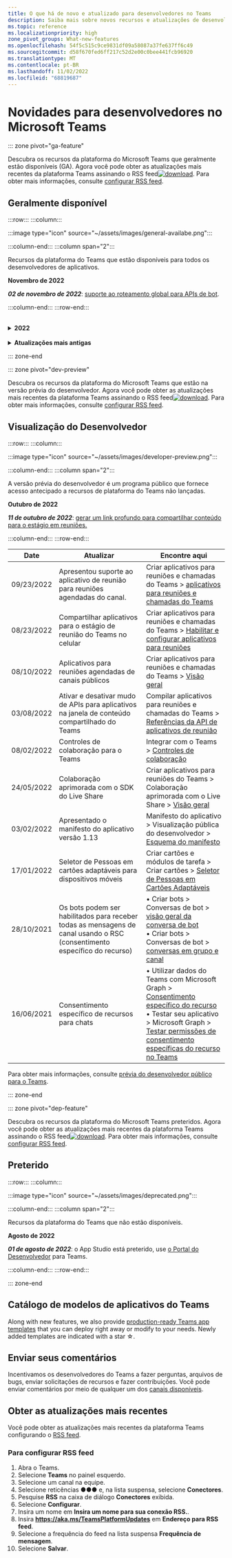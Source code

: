 ```yaml
---
title: O que há de novo e atualizado para desenvolvedores no Teams
description: Saiba mais sobre novos recursos e atualizações de desenvolvedores do Microsoft Teams para recursos existentes, anotações de precatório e alterações. Assine o feed do RSS para atualizações mais recentes.
ms.topic: reference
ms.localizationpriority: high
zone_pivot_groups: What-new-features
ms.openlocfilehash: 54f5c515c9ce9831df09a58087a37fe637ff6c49
ms.sourcegitcommit: d58f670fed6ff217c52d2e00c0bee441fcb96920
ms.translationtype: MT
ms.contentlocale: pt-BR
ms.lasthandoff: 11/02/2022
ms.locfileid: "68819687"
---
```

# <a name="whats-new-for-developers-in-microsoft-teams"></a>Novidades para desenvolvedores no Microsoft Teams

::: zone pivot="ga-feature"

Descubra os recursos da plataforma do Microsoft Teams que geralmente estão disponíveis (GA). Agora você pode obter as atualizações mais recentes da plataforma Teams assinando o RSS feed[![download](~/assets/images/RSSfeeds.png)](https://aka.ms/TeamsPlatformUpdates). Para obter mais informações, consulte [configurar RSS feed](#get-latest-updates).

## <a name="generally-available"></a>Geralmente disponível

:::row:::
:::column:::

:::image type="icon" source="~/assets/images/general-availabe.png":::

:::column-end:::
:::column span="2":::

Recursos da plataforma do Teams que estão disponíveis para todos os desenvolvedores de aplicativos.

**Novembro de 2022**

***02 de novembro de 2022***: [suporte ao roteamento global para APIs de bot](bots/how-to/conversations/send-proactive-messages.md#create-the-conversation).

:::column-end:::
:::row-end:::

<br>
<details>
<summary><b>2022</b></summary>

| **Date** | **Atualizar** | **Encontre aqui** |
| -------- | --------- | ----------------|
| 10/27/2022 | Introdução ao bot de fluxo de trabalho para o Teams. | Ferramentas e SDKs > Kit de Ferramentas do Teams > usar o Kit de Ferramentas do Teams para criar seu aplicativo > Desenvolver seu aplicativo do Teams > Criar bot de [fluxo de trabalho do Teams > criar o bot de fluxo de trabalho do Teams](sbs-gs-workflow-bot.yml) |
| 10/26/2022 | Crie um aplicativo em reunião para permitir que os participantes da reunião assinem documentos em tempo real. | Criar aplicativos para reuniões e chamadas do Teams > Habilitar e configurar aplicativos para reuniões do Teams > [criar aplicativos para a fase de reunião do Teams](apps-in-teams-meetings/build-apps-for-teams-meeting-stage.md#build-an-in-meeting-document-signing-app) |
| 10/19/2022| O Portal do Desenvolvedor para Teams já está disponível para locatários do GCC. | Ferramentas e SDKs > Portal do Desenvolvedor para o Teams > [Visão geral](concepts/build-and-test/teams-developer-portal.md)|
| 10/13/2022| Configure o NavBar e crie um menu de estouro para várias ações. | Projetar seus recursos de aplicativo > Aplicativo > [aplicativos pessoais](concepts/design/personal-apps.md#configure-and-add-multiple-actions-in-navbar)|
| 10/13/2022| Configurar o botão back de um aplicativo. | Projetar seus recursos de aplicativo > Aplicativo > [aplicativos pessoais](concepts/design/personal-apps.md#configure-back-button)|
| 10/12/2022| Os aplicativos têm suporte em reuniões instantâneas, chamadas um a um e em grupo. | Criar aplicativos para reuniões e chamadas do Teams > [Visão geral](apps-in-teams-meetings/teams-apps-in-meetings.md)|
| 10/12/2022| Tela live share | Criar aplicativos para reuniões e chamadas do Teams > colaboração aprimorada com o Live Share > [Canvas](apps-in-teams-meetings/teams-live-share-canvas.md)|
| 09/30/2022|Gerenciar licenças SaaS para aplicativos de terceiros no Teams.|Monetizar seu aplicativo > Incluir uma oferta saaS com seu aplicativo do Teams > [Gerenciar licença para aplicativos de terceiros no Teams](concepts/deploy-and-publish/appsource/prepare/include-saas-offer.md#manage-license-for-third-party-apps-in-teams)|
| 09/29/2022|O aplicativo móvel do Teams agora dá suporte a downloads de arquivos em dispositivos locais.|Integrar recursos do dispositivo > Integrar recursos de mídia > [Download de arquivos no teams móvel](concepts/device-capabilities/media-capabilities.md#file-download-on-teams-mobile)|
| 09/16/2022|Cartões adaptáveis em extensões de mensagens baseadas em pesquisa agora dão suporte a Ações Universais.|Criar extensões de mensagem > comandos search > [Ações Universais para extensões de mensagens baseadas em pesquisa](messaging-extensions/how-to/search-commands/universal-actions-for-search-based-message-extensions.md)|
| 09/06/2022|Snippets de código introduzidos para capturar vídeos usando a câmera por meio da `selectMedia` API.| Integrar recursos do dispositivo > Integrar recursos de mídia > [snippets de código](concepts/device-capabilities/media-capabilities.md#code-snippets)|
| 08/09/2022 | Introduzido o Kit de ferramentas do Teams para Visual Studio 2022 | Ferramentas e SDK > Kit de ferramentas do Teams para Visual Studio > [Visão geral do Kit de ferramentas do Teams para Visual Studio](toolkit/teams-toolkit-overview-visual-studio.md) |
| 03/08/2022 | Compartilhar com o Teams a partir do aplicativo ou guia pessoal | Integrar com o Teams > Compartilhar com o Teams > [Compartilhar com o Teams a partir de aplicativo pessoal ou guia](concepts/build-and-test/share-to-teams-from-personal-app-or-tab.md) |
| 03/08/2022 | Adicionado recurso para recuperar transcrições de reunião no cenário pós-reunião. | Compilar aplicativos para reuniões e chamadas do Teams > Obter transcrições de reunião usando APIs do Graph > [Visão geral](graph-api/meeting-transcripts/overview-transcripts.md) |
| 03/08/2022 | Link desdobrado para compartilhamento com equipes de aplicativos Web | Integrar com o Teams > Compartilhar com o Teams > [Compartilhar com o Teams a partir de aplicativos Web](concepts/build-and-test/share-to-teams-from-web-apps.md) |
| 08/01/2022| Aviso: o Portal do Desenvolvedor agora é GA e o App Studio está preterido a partir de 01 de agosto de 2022. | Ferramentas e SDK > [Portal do Desenvolvedor para Teams](concepts/build-and-test/teams-developer-portal.md) |
| 07/28/2022 | Adicionar a imagem de exibição do Teams e o cartão de visita para notificação na reunião| Criar aplicativos para reuniões e chamadas do Teams > Habilitar e configurar aplicativos para reuniões do Teams > [Criar notificação em reunião para reunião do Teams](apps-in-teams-meetings/in-meeting-notification-for-meeting.md) |
| 07/28/2022 | Compilar canais compartilhados no Teams | Compilar aplicativos para reuniões e chamadas do Teams > [Canais Compartilhados](concepts/build-and-test/Shared-channels.md) |
| 07/28/2022|Introduzindo o manifesto do aplicativo v1.14| Manifesto do aplicativo > [Esquema do manifesto de aplicativo para Teams](resources/schema/manifest-schema.md)|
| 26/07/2022|Ações sugeridas para bots| Compilar bots > Conversas de bot > [Mensagens em conversas de bot](bots/how-to/conversations/conversation-messages.md#send-suggested-actions)|
| 21/07/2022 | Introduziu o guia passo a passo para enviar notificações de feed de atividades | Projete seu aplicativo > Componentes de interface do usuário > Notificações de feed de atividade > [Enviar notificação de feed de atividade](sbs-graphactivity-feedbroadcast.yml) |
| 08/07/2022| Atualizações para enviar a ID do canal selecionado pelo usuário durante a instalação do aplicativo para bots por meio de eventos de atualização de conversa e instalação |  Compilar bots > Conversas de bot > Eventos de conversa no seu bot do Teams > [Eventos de conversa no seu bot do Teams](bots/how-to/conversations/subscribe-to-conversation-events.md) |
| 16/06/2022 | Recursos de mídia atualizados para dar suporte à área de trabalho e dispositivos móveis| Integrar funcionalidades de dispositivo > [integrar recursos de mídia](concepts/device-capabilities/media-capabilities.md)|
| 08/06/2022 | Comentários opcionais do cartão para mensagem de sucesso| Compilar bots > Conversas de bot > [Mensagens em conversas de bot](~/bots/how-to/conversations/conversation-messages.md#form-completion-feedback)|
| 03/06/2022 | Atualizado Adicionar módulo de autenticação para habilitar o logon único para aplicativo de guia com nova estrutura e procedimentos | Adicionar autenticação > Tabs > [Habilitar logon único em um aplicativo de guia](tabs/how-to/authentication/tab-sso-overview.md) |
| 24/05/2022 | Dicas adicionais para aprovação rápida ao publicar seu aplicativo vinculado a uma oferta de SaaS | Publicar na loja do Teams > Visão geral > [Dicas adicionais para aprovação rápida para publicar seu aplicativo vinculado a uma oferta de SaaS](~/concepts/deploy-and-publish/appsource/publish.md#additional-tips-for-rapid-approval-to-publish-your-app-linked-to-a-saas-offer) |
| 24/05/2022 | Envie para a loja Teams seus aplicativos habilitados para Outlook e Office | Estenda seu aplicativo no Microsoft 365 > [Visão Geral](m365-apps/overview.md) |
| 24/05/2022 | Diretrizes do aplicativo e as novidades do TeamsJS versão 2.0.0| Ferramentas e SDKs > [SDK do cliente JavaScript do Teams](tabs/how-to/using-teams-client-sdk.md)  |
| 24/05/2022 | O Kit de Ferramentas do Teams versão 4.0.0 para Visual Studio Code agora é GA | Ferramentas e SDKs > Kit de Ferramentas do Teams para o Visual Studio Code > <br> •  [Visão geral do Kit de Ferramentas do Teams](toolkit/teams-toolkit-fundamentals.md) <br> • [Criar um bot de comando com JavaScript](toolkit/add-capability.md) <br> • [Criar um bot de notificação com JavaScript](toolkit/add-capability.md) <br> • [Visualizar e personalizar o manifesto do aplicativo Teams](toolkit/TeamsFx-preview-and-customize-app-manifest.md) <br> • [Conectar às APIs existentes](toolkit/add-API-connection.md) <br> • [Adicionar recursos aos seus aplicativos do Teams](toolkit/add-capability.md) <br> • [Adicionar a experiência de logon único](toolkit/add-single-sign-on.md) <br> • [Adicionar recursos de nuvem ao aplicativo do Teams](toolkit/add-resource.md) |
| 24/05/2022 | Apresentado o manifesto do aplicativo versão 1.13 | Manifesto do > [de aplicativo para Microsoft Teams](resources/schema/manifest-schema.md) |
| 24/05/2022|Extensões de Bots e Mensagens no GCC e GCCH| • Planejar seu aplicativo > [Visão Geral](concepts/app-fundamentals-overview.md#government-community-cloud) </br> • Criar bots > [Visão geral](bots/what-are-bots.md) </br> • Criar extensões de mensagem > [Visão geral](messaging-extensions/what-are-messaging-extensions.md) |
|26/04/2022|Comportamento de desinstalação do aplicativo pessoal com o bot | Criar bots > Conversas de bot > [Desinstalar atualizações de comportamento em aplicativos pessoais com bots](bots/how-to/conversations/subscribe-to-conversation-events.md#uninstall-behavior-for-personal-app-with-bot)|
| 04/22/2022 | Teste de visualização para aplicativos monetizados | Monetize seu aplicativo > [Teste de visualização para aplicativos monetizados](concepts/deploy-and-publish/appsource/prepare/test-preview-for-monetized-apps.md)
| 04/22/2022 | Fluxo de compras no aplicativo para a monetização de aplicativos | Monetize seu aplicativo > [Compras no aplicativo](concepts/deploy-and-publish/appsource/prepare/in-app-purchase-flow.md)
| 28/04/2022 | Motivos comuns para falhas na validação do aplicativo | Distribuir seu aplicativo > Publicar na loja do Teams > [Motivos comuns para falha na validação do aplicativo](concepts/deploy-and-publish/appsource/common-reasons-for-app-validation-failure.md)|
| 04/20/2022 |  Configurar pipelines de CI/CD | Ferramentas e SDKs > Conjunto de Ferramentas do Teams para o Visual Studio Code >  [Configurar pipelines de CI/CD ](toolkit/use-CICD-template.md)|
| 19/04/2022 | Carregar seu aplicativo no Microsoft Teams | Distribuir seu aplicativo > [Carregar seu aplicativo](concepts/deploy-and-publish/apps-upload.md)|
| 01/04/2022 | Introdução ao guia passo a passo para criar um bot de conversa do Microsoft Teams| Criar bots > Conversas de bot > Conversas de grupo e canal > [Guia passo a passo para criar bot de conversação do bot](sbs-teams-conversation-bot.yml) |
| 30/03/2022 | Atualizado o módulo de Introdução com o aplicativo Blazor usando guias e bots|  Comece > [Crie seu primeiro aplicativo usando o Blazor](sbs-gs-blazorupdate.yml)|
| 30/03/2022 | Permissões do dispositivo para o navegador | Integrar recursos do dispositivo > [Permissões de dispositivo para o navegador](concepts/device-capabilities/browser-device-permissions.md) |
| 29/03/2022 |Integrar o Seletor de Pessoas | Integrar com o Teams > [Integrar o Seletor de Pessoas](concepts/device-capabilities/people-picker-capability.md)
| 03/23/2022 | Introduziu o guia passo a passo para desdobrar links no Teams usando bot | Criar extensões de mensagem > Adicionar desenrolamento de link > [Desdobrar links no Teams usando o bot](sbs-botbuilder-linkunfurling.yml)|  
| 22/03/2022 | Adicionadas as informações sobre o processo de depuração| • Ferramentas e SDKs> Kit de ferramentas do Teams para Visual Studio Code > [Depurar seu aplicativo do Teams localmente](toolkit/debug-local.md) </br> • Ferramentas e SDKs> Kit de ferramentas do Teams para Visual Studio Code > [Depurar o processo em segundo plano ](toolkit/debug-background-process.md)|
| 14/03/2022 | Introduziu o guia passo a passo para criar e testar um conector no Microsoft Teams | Criar webhooks e conectores > Criar Conectores do Office 365 > [Criar conectores do Teams](sbs-teams-connectors.yml)|
| 10/03/2022 | Informações adicionadas sobre o Moodle LMS e Microsoft 365 plug-ins | Integrar com Teams > Moodle LMS > [Sistema de gerenciamento de aprendizagem Moodle](resources/moodle-overview.md)|  
| 03/03/2022 | Como adicionar autenticação usando provedor OAuth externo| Adicionar autenticação > Guias > [Usar provedores OAuth externos](tabs/how-to/authentication/auth-oauth-provider.md) |
| 25/02/2022 | Apresentado o guia passo a passo para invocar módulos de tarefa no Microsoft Teams| Criar cartões e módulos de tarefas > Criar módulos de tarefa > Usar módulos de tarefa de bots > [Invocar módulo de tarefa do Microsoft Teams](sbs-botbuilder-taskmodule.yml)|
| 24/02/2022| Introduzido o guia passo a passo para criar uma extensão de mensagem baseada em ação | Criar Extensões de Mensagens > Comandos de ação > Definir comandos de ação > [ Criar extensões de mensagens baseada em ação ](sbs-meetingextension-action.yml)|
| 24/02/2022 | Introduzido o guia passo a passo para criar extensões de mensagens baseada em pesquisa | Criar extensões de mensagens > Comandos de pesquisa > Definir comandos de pesquisa > [Criar extensões de mensagens baseada em pesquisa ](sbs-messagingextension-searchcommand.yml)|
| 24/02/2022 | Apresentado guia passo a passo para criar Webhooks de saída | Criar webhooks e conectores > Criar Webhooks de Saída > [Criar Webhooks de Saída](sbs-outgoing-webhooks.yml)|
| 23/02/2022 | Parâmetros de classificação da loja do Microsoft Teams| Distribua seu aplicativo > Publicar na loja do Microsoft Teams > [Parâmetros de classificação da loja do Microsoft Teams](concepts/deploy-and-publish/appsource/post-publish/teams-store-ranking-parameters.md)|
| 18/02/2022 | Apresentado o Glossário extensivo para a Documentação do Desenvolvedor do Microsoft Teams para ajudá-lo a encontrar a definição sobre um termo rapidamente | [Glossário](~/get-started/glossary.md) |
| 18/02/2022 | Atualizado o módulo Visão geral para mapear o aplicativo do Microsoft Teams para metas organizacionais, história do usuário e exploração dos recursos do aplicativo do Microsoft Teams | Visão geral > [aplicativo do Teams que se encaixa](overview.md) |
| 18/02/2022 | Atualizado o módulo conceitos básicos do aplicativo para Planejar seu aplicativo para incluir casos de uso de mapeamento para recursos do Microsoft Teams e lista de verificação de planejamento de aplicativos | Planejar a [visão geral](~/concepts/app-fundamentals-overview.md) do > do aplicativo |
| 17/02/2022 | O que esperar depois de enviar seu aplicativo ou?| Distribuir seu aplicativo > Publicar na loja do Teams > [Visão geral](concepts/deploy-and-publish/appsource/publish.md) |
| 15/02/2022 | Introduzido o guia passo a passo de como fazer upload de arquivos para o Microsoft Teams a partir de um bot | Build bots > Enviar e receber arquivos > [Guia passo a passo de como fazer upload de arquivos para o Microsoft Teams a partir de um bot](sbs-file-handling-in-bot.yml) |
| 02/11/2022 | Estágio de reunião compartilhada| • Criar aplicativos para reuniões do Teams > [Janela de conteúdo compartilhado na reunião](apps-in-teams-meetings/build-tabs-for-meeting.md) </br> • Criar aplicativos para reuniões do Teams > [Criar aplicativos para reuniões do Teams](apps-in-teams-meetings/build-apps-for-teams-meeting-stage.md) </br> • Manifesto do aplicativo > Visualização pública do desenvolvedor > [Esquema do manifesto de visualização do desenvolvedor](resources/schema/manifest-schema-dev-preview.md)|
| 08/02/2022 | Introdução ao guia passo a passo para criar um bot de Chamada e Reunião| Criar bots > Bots de chamadas e reuniões > Registrar chamadas e o bot de reuniões > [Um guia passo a passo para criar um bot de Chamada e Reunião](sbs-calling-and-meeting.yml) |
| 02/02/2022 | Apresentado o manifesto do aplicativo versão 1.12 | Manifesto do aplicativo > [Esquema do manifesto do aplicativo](resources/schema/manifest-schema.md) |
| 25/01/2022 | API de envio de legendas em tempo real | Criar aplicativos para reuniões do Teams > Referências de API de aplicativos de reunião> [APIs de reunião avançada](apps-in-teams-meetings/meeting-apps-apis.md)|
| 19/01/2022 | Cartões Adaptáveis de conclusão do formulário | Criar bots > Conversas de bot > Mensagens em conversas de bot > [Comentários sobre a conclusão do formulário](bots/how-to/conversations/conversation-messages.md#form-completion-feedback)|
| 17/01/2022 | Seletor de Pessoas em Cartões Adaptáveis para área de trabalho | Criar cartões e módulos de tarefa > Criar cartões > [Seletor de Pessoas em Cartões Adaptáveis](task-modules-and-cards/cards/people-picker.md)|

</details>
</br>
<details>
<summary><b>Atualizações mais antigas</b></summary>

Explore as atualizações das versões anteriores do GA listadas aqui.

</br>
<details>
<summary><b>2021</b></summary>

| **Date** | **Atualizar** | **Encontre aqui** |
| -------- | --------- | ----------------|
|24/12/2021| Introdução ao guia passo a passo para conceder permissões de dispositivo Tab | Fundamentos do aplicativo > Recursos do dispositivo > [Guia passo a passo para conceder permissões de dispositivo Tab](sbs-tab-device-permissions.yml) |
|23/12/2021| Introduzido o guia passo a passo para criar guias com Cartões Adaptáveis| Adicionar autenticação > Guias > Usar o guia de autenticação SSO > [Passo a passo para criar guias com Cartões Adaptáveis](sbs-tab-with-adaptive-cards.yml) |
|21/12/2021 | Atualizou os módulos Introdução ao JavaScript, C# e Node.js para Teams Toolkit 3.0.0 | • Começar > [criar seu primeiro aplicativo com JavaScript](sbs-gs-javascript.yml) <br> • Começar > [criar seu primeiro aplicativo com C# ou .NET](sbs-gs-csharp.yml) <br> • Começar > [criar seu primeiro aplicativo com Node.js](sbs-gs-nodejs.yml) |
|20/12/2021| Introduzido o guia passo a passo para guias e extensões de mensagens com o Logon Único (SSO) | Adicionar autenticação > Guias > Usar autenticação SSO > [Guia passo a passo com SSO para guias e extensões de mensagens](sbs-tabs-and-messaging-extensions-with-SSO.yml)|
|20/12/2021| Guia passo a passo para criar bolha de conteúdo de reunião | Criar aplicativos para reuniões do Teams > Habilitar e configurar aplicativos para reuniões > [Guia passo a passo para criar bolha de conteúdo de reunião](sbs-meeting-content-bubble.yml) |
|09/12/2021| Introduzido o guia passo a passo para o exibição de estágio de reunião | Crie aplicativos para reuniões do Teams > Habilitar e configurar aplicativos para reuniões > [Guia passo a passo para criar o modo de exibição de estágio de reuniões](sbs-meetings-stage-view.yml)|
|13/12/2021 | Diretrizes introduzidas para aplicativos vinculados à oferta de SaaS | Distribuir seu aplicativo > Publicar na Teams Store > Examinar as diretrizes de validação da loja > [Diretrizes para aplicativos vinculados à oferta de SaaS](concepts/deploy-and-publish/appsource/prepare/teams-store-validation-guidelines.md#apps-linked-to-saas-offer)|
|09/12/2021| Introdução ao guia passo a passo para criar o painel lateral da reunião | Crie aplicativos para reuniões do Teams > Habilitar e configurar aplicativos para reuniões > [Guia passo a passo para criar o painel lateral de reunião no Teams](sbs-meetings-sidepanel.yml)|
|01/12/2021 | Ícone de nova loja introduzido | • Projetar seu aplicativo > Capacidades do aplicativo > [Fazer o design do seu aplicativo pessoal para Microsoft Teams](concepts/design/personal-apps.md)</br> • Projetar seu aplicativo > Componentes da interface do usuário > [Fazer o design do seu aplicativo Microsoft Teams com componentes avançados da interface do usuário](concepts/design/design-teams-app-advanced-ui-components.md) |
|24/11/2021| Introdução ao guia passo a passo para gerar o token de reunião | Crie aplicativos para reuniões do Teams > Habilitar e configurar aplicativos para reuniões > [Guia passo a passo para criar token de reunião no Teams](sbs-meeting-token-generator.yml)|
|17/11/2021| Diretrizes de validação do Microsoft Teams Store atualizadas|[Diretrizes de validação da loja](~/concepts/deploy-and-publish/appsource/prepare/teams-store-validation-guidelines.md)|
|17/11/2021| Pesquisa de preenchimento automático estático e dinâmico para usuários da área de trabalho e móveis | • Criar cartões e módulos de tarefa > Criar cartões > [Pesquisa de Preenchimento Automático em Cartões Adaptáveis](task-modules-and-cards/cards/dynamic-search.md) </br> • Criar cartões e módulos de tarefa > Criar cartões > Visão geral > [Pesquisa de preenchimento automático em Cartões Adaptáveis](task-modules-and-cards/what-are-cards.md#type-ahead-search-in-adaptive-cards) </br> • Criar cartões e módulos de tarefas > Visão geral > [Cartões e módulos de tarefa](task-modules-and-cards/cards-and-task-modules.md)|
|13/11/2021| Os bots podem ser habilitados para receber todas as mensagens de canal usando o RSC (consentimento específico do recurso) | • Criar bots > Conversas de bot > Mensagens em conversas de bots > [Receber todas as mensagens de canal com RSC](~/bots/how-to/conversations/channel-messages-with-rsc.md) </br> • Criar bots > Conversas de bot > [Visão geral da conversa de bot](~/bots/how-to/conversations/conversation-basics.md) </br> • Criar bots > Conversas de bots > [Conversas de canal e grupo](~/bots/how-to/conversations/channel-and-group-conversations.md) |
|28/10/2021| Monetize seu aplicativo Teams com uma oferta de SaaS transacionável | Distribuir seu aplicativo > Publicar no Teams Store > [Incluir uma oferta SaaS com seu aplicativo do Teams](~/concepts/deploy-and-publish/appsource/prepare/include-saas-offer.md) |
|25/10/2021| Atualizado o módulo Introdução à Documentação do Desenvolvedor do Microsoft Teams com nova estrutura e procedimentos em um guia passo a passo | Começar > [Introdução ao seu primeiro aplicativo do Teams](get-started/get-started-overview.md) |
|20/10/2021| O estágio de reunião agora está disponível em GA | Criar aplicativos para reuniões do Teams > [Habilitar e configurar seus aplicativos para reuniões do Teams](apps-in-teams-meetings/build-tabs-for-meeting.md) |
|20/10/2021| API de Detalhes da Reunião e eventos de reunião do Teams em tempo real | Crie aplicativos para reuniões do Teams [Obtenha a API de detalhes da reunião](apps-in-teams-meetings/meeting-apps-apis.md) |
|18/10/2021| Link de guias desdobradas e exibição de estágio | Criar guias > [Link de guias desdobradas e exibição de estágio](tabs/tabs-link-unfurling.md) |
|08/10/2021| Novas práticas recomendadas para criar Cartões Adaptáveis | Projetar seu aplicativo > Componentes da interface do usuário > [Fazendo o design de Cartões Adaptáveis para seu aplicativo Teams](task-modules-and-cards/cards/design-effective-cards.md) |
|05/10/2021| Ocultar aplicativo Teams até que o Administrador permita não ocultar o aplicativo | Projetar seu aplicativo > [Bloquear aplicativos por padrão para usuários até que um administrador aprove](concepts/design/enable-app-customization.md#block-apps-by-default-for-users-until-an-admin-approves) |
|05/10/2021| Planeje seus aplicativos para Teams em dispositivo móvel | Fundamentos do aplicativo > [Planeje guias responsivas do para Teams celular](concepts/design/plan-responsive-tabs-for-teams-mobile.md) |
|04/10/2021| Novos Portal do Desenvolvedor para o Teams introduzidos para gerenciar seus aplicativos do Teams | Ferramentas e SDK > [Portal do Desenvolvedor para Teams](concepts/build-and-test/teams-developer-portal.md) |
|21/09/2021|O Teams dá suporte à ID de Objeto do Azure Active Directory e AO UPN na menção do usuário para bots e Webhooks de entrada | • Criar cartões e módulos de tarefas > criar cartões > [ID de Objeto do Azure Active Directory e UPN na menção do usuário](task-modules-and-cards/what-are-cards.md#support-for-azure-ad-object-id-and-upn-in-user-mention) </br> • Criar cartões e módulos de tarefas > Criar cartões > [Cartões – Visão geral](task-modules-and-cards/cards/cards-format.md#format-cards-with-markdown) |
|16/08/2021| Suporte para validação de entrada Cartões Adaptáveis (v1.3 para todos os recursos) e Ações Universais (v1.4 para cartões enviados por bot) | • Cartões adaptáveis > Cartões de criação > [Validação de entrada](/adaptive-cards/authoring-cards/input-validation)</br> • Criar cartões e módulos de tarefa > Criar cartões > Ações universais para Cartões Adaptáveis > [Ações Universais para Cartões Adaptáveis v1.4](task-modules-and-cards/cards/universal-actions-for-adaptive-cards/overview.md) |
|30/08/2021| O recurso de cenas do Modo Juntos Personalizado combina os participantes em uma única cena virtual e coloca seus fluxos de vídeo em estações pré-determinadas | Criar aplicativos para reuniões do Teams > [Cenas do modo conferência personalizadas](~/apps-in-teams-meetings/teams-together-mode.md) |
|25/08/2021| Introduzido o guia passo a passo para criar um Teams com SSO (sign-on único) | Adicionar autenticação > Bots > [Guia passo a passo para criar bot do Teams com SSO](sbs-bots-with-sso.yml) |
|19/08/2021| Evento de atualização de instalação recebido ao instalar um bot em um thread de conversa | Criar bots > Conversas de bots > [Evento de atualização de instalação](bots/how-to/conversations/subscribe-to-conversation-events.md#installation-update-event) |
|12/08/2021|Criar guias com Cartões Adaptáveis| Criar guias > [Criar guias com Cartões Adaptáveis](tabs/how-to/build-adaptive-card-tabs.md) |
|08/04/2021|As guias não terão mais margens ao redor de suas experiências | Criar guias > [Remover margens de tabulação](resources/removing-tab-margins.md) |
|08/07/2021|O Teams Mobile adiciona suporte para aplicativos em reuniões | Criar aplicativos para reuniões do Teams > [criar aplicativos para a reunião do Teams](apps-in-teams-meetings/build-apps-for-teams-meeting-stage.md) |
|28/06/2021|Funcionalidade Integrar Seletor de Pessoas | Integrar com o Teams > [Integrar funcionalidade de Seletor de Pessoas](concepts/device-capabilities/people-picker-capability.md) |  
|25/06/2021| Introdução ao guia passo a passo para enviar mensagens proativas | Criar bots > Conversa de bot > Mensagens proativas > [Guia passo a passo para enviar mensagens proativas](sbs-send-proactive.yml) |
|09/06/2021| Exibição de estágio para imagens em Cartões Adaptáveis com `allowExpand` atributo | Criar cartões e módulos de tarefa > Criar cartões > [Modo de exibição de estágio para imagens em Cartões Adaptáveis](task-modules-and-cards/cards/cards-format.md#stage-view-for-images-in-adaptive-cards) |
|31/05/2021| Guias de conversa | Criar guias > [Iniciar e continuar conversas sobre conteúdo em suas guias](~/tabs/how-to/conversational-tabs.md) |
|24/05/2021| Diretrizes de design de aplicativos do Teams atualizadas com padrões móveis | Projetar seu aplicativo > [Design do aplicativo do Teams](~/concepts/design/design-teams-app-overview.md) |
|13/05/2021| Adicionadas informações sobre mConnect e Skooler | Integrar com Teams > Moodle LMS > [Sistema de gerenciamento de aprendizagem Moodle](resources/moodle-overview.md)|
|10/05/2021| Manifesto do aplicativo v1.10 lançado | Manifesto do aplicativo > [Esquema do manifesto](resources/schema/manifest-schema.md) |
|10/05/2021| Novo recurso de personalização de aplicativo | Projetar seu aplicativo > [Habilitar organizações para personalizar seu aplicativo](concepts/design/enable-app-customization.md) |
|07/05/2021| Links profundos para chamadas de áudio e vídeo no chat | Integrar com o Teams > [Links profundos](concepts/build-and-test/deep-links.md#navigate-to-an-audio-or-audio-video-call) |
|30/04/2021|Novas diretrizes sobre como publicar aplicativos na Teams Store | • Publicar na Teams Store > [Publicar seu aplicativo na Teams Store](concepts/deploy-and-publish/appsource/publish.md)</br> • Publicar na Teams Store > [Diretrizes de validação da Teams Store](concepts/deploy-and-publish/appsource/prepare/teams-store-validation-guidelines.md) |
|29/04/2021 | Suporte para Ações Universais para Cartões Adaptáveis v1.4 | Criar cartões e módulo de tarefa > Criar cartões > Ações Universais para Cartões Adaptáveis > [Ações Universais para Cartões Adaptáveis](task-modules-and-cards/cards/universal-actions-for-adaptive-cards/overview.md) |
|29/04/2021 | Exibições Específicas do Usuário | Criar cartões e módulo de tarefa > criar cartões > ações Universais para Cartões Adaptáveis > [Exibições Específicas do Usuário](task-modules-and-cards/cards/universal-actions-for-adaptive-cards/User-Specific-Views.md) |
|29/04/2021 | Fluxos de Trabalho Sequenciais | Criar cartões e módulo de tarefa > criar cartões > ações Universais para Cartões Adaptáveis > [Fluxos de Trabalho Sequenciais](task-modules-and-cards/cards/universal-actions-for-adaptive-cards/Sequential-Workflows.md) |
|29/04/2021 | Cartões atualizados | Criar cartões e módulo de tarefa > Criar cartões > Ações Universais para Cartões Adaptáveis > [Cartões atualizados](task-modules-and-cards/cards/universal-actions-for-adaptive-cards/Up-To-Date-Views.md) |
|04/08/2021| Recurso de personalização de aplicativo | • Projetar seus aplicativos > [Visão geral do aplicativo de equipes de design](concepts/design/enable-app-customization.md)</br> • Ferramentas e SDKs > [Portal do Desenvolvedor](concepts/build-and-test/teams-developer-portal.md) </br> • Manifesto do aplicativo > Visualização do desenvolvedor público > [Esquema de manifesto](resources/schema/manifest-schema-dev-preview.md) |
|18/03/2021| Aviso: Atualize para a versão 4.10 ou superior do SDK do Bot Framework, pois começamos com o processo de substituição para `TeamsInfo.getMembers` e `TeamsInfo.GetMembersAsync`. | Criar bots > [Mudanças de API de Bot para membros de equipe/chat](resources/team-chat-member-api-changes.md) |
|05/03/2021|Escopo de instalação padrão e funcionalidade de grupo | Distribua seu aplicativo > [Escopo de instalação padrão e funcionalidade de grupo](concepts/deploy-and-publish/add-default-install-scope.md) |
|05/03/2021|Reordenar guias pessoais do aplicativo | Criar guias > [Reordenar a guia de chat em aplicativos pessoais](tabs/how-to/create-personal-tab.md#reorder-static-personal-tabs) |
|04/03/2021|Mascaramento de informações em cartões adaptáveis | Criar cartões e módulos de tarefas > Criar cartões > [Mascaramento de informações em cartões adaptáveis](task-modules-and-cards/cards/cards-format.md#information-masking-in-adaptive-cards) |
|19/02/2021|Recursos de localização adicionados. <br/> As informações de recursos de localização são adicionadas na visão geral dos recursos do dispositivo, nas permissões nativas do dispositivo, na integração dos recursos de mídia e nos arquivos de funcionalidade do scanner de código de barras ou QR | • Conceitos básicos do aplicativo > recursos do dispositivo > [Visão geral](concepts/device-capabilities/device-capabilities-overview.md) </br> • Conceitos básicos do aplicativo > recursos do dispositivo > [Solicitar permissões de dispositivo](concepts/device-capabilities/native-device-permissions.md) </br> • Conceitos básicos do aplicativo > recursos do dispositivo > [Integrar recursos de mídia](concepts/device-capabilities/media-capabilities.md) </br> • Conceitos básicos do aplicativo > recursos do dispositivo > [Integrar funcionalidade de scanner de código de barras ou QR](concepts/device-capabilities/qr-barcode-scanner-capability.md) </br> • Conceitos básicos do aplicativo > recursos do dispositivo > [Integrar recursos de localização](concepts/device-capabilities/location-capability.md) |
|18/02/2021|Adição do recurso de scanner de QR ou código de barras. <br/> As informações de funcionalidade do scanner de código de barras ou QR são adicionadas na visão geral dos recursos do dispositivo, nas permissões nativas do dispositivo e na integração de arquivos de recursos de mídia | • Conceitos básicos do aplicativo > recursos do dispositivo > [Visão geral](concepts/device-capabilities/device-capabilities-overview.md) </br> • Conceitos básicos do aplicativo > recursos do dispositivo > [Solicitar permissões de dispositivo](concepts/device-capabilities/native-device-permissions.md) </br> • Conceitos básicos do aplicativo > recursos do dispositivo > [Integrar recursos de mídia](concepts/device-capabilities/media-capabilities.md) </br> • Conceitos básicos do aplicativo > recursos do dispositivo > [Integrar funcionalidade de scanner de código de barras ou QR](concepts/device-capabilities/qr-barcode-scanner-capability.md) |
|09/02/2021|Visão geral dos recursos de dispositivo adicionados. <br/> As informações de funcionalidade do microfone são adicionadas às permissões do dispositivo nativo e integram arquivos de recursos de mídia |• Conceitos básicos do aplicativo > recursos do dispositivo > [Visão geral](concepts/device-capabilities/device-capabilities-overview.md) </br> • Conceitos básicos do aplicativo > recursos do dispositivo > [Solicitar permissões de dispositivo](concepts/device-capabilities/native-device-permissions.md) </br> • Conceitos básicos do aplicativo > recursos do dispositivo > [Integrar recursos de mídia](concepts/device-capabilities/media-capabilities.md)|

<br>

</details>

<br>

<details>
<summary><b>2020</b></summary>

| **Date** | **Atualizar** | **Encontre aqui** |
| -------- | --------- | ------------------ |
|30/11/2020|Integração da plataforma de identidade com o Teams Toolkit e Visual Studio Code para guias |[Autenticação de logon único com o Kit de Ferramentas do Teams e Visual Studio Code para guias](toolkit/add-single-sign-on.md)|
|16/11/2020|Manifesto do aplicativo Teams atualizado para a versão 1.8.|[Referência: esquema de manifesto para o Microsoft Teams](resources/schema/manifest-schema.md)|
|10/11/2020|Diretrizes de design de bot do Teams |[Diretrizes de design de bot](bots/design/bots.md)|
|30/09/2020|Agora há suporte para o envio e recebimento de arquivos para bots em dispositivos móveis |[Enviar e receber arquivos por meio do seu bot](resources/bot-v3/bots-files.md)|
|22/09/2020|Novas informações para começar a usar o desenvolvimento do Teams |[Criar sua primeira visão geral do aplicativo Teams](build-your-first-app/build-first-app-overview.md)|
|18/09/2020|Suporte para aplicativos do Teams em reunião (Versão Prévia) |[Aplicativos em reuniões do Teams](apps-in-teams-meetings/teams-apps-in-meetings.md)|
|19/08/2020|Importar mensagens do Teams com Microsoft Graph |[Importar mensagens de plataforma de terceiros para o Teams usando o Microsoft Graph](graph-api/import-messages/import-external-messages-to-teams.md)
|12/08/2020 |Cartões Adaptáveis suporte no webhook de entrada movido para GA |[Enviar cartões adaptáveis usando um webhook de entrada](~/webhooks-and-connectors/how-to/connectors-using.md#send-adaptive-cards-using-an-incoming-webhook) |
|10/08/2020|Comece a criar aplicativos do Teams com o Visual Studio Toolkit |[Criar aplicativos com o Kit de Ferramentas do Microsoft Teams e Visual Studio Code](toolkit/visual-studio-overview.md) |
|06/08/2020|Suporte para autenticação de SSO do Tabs |[Desenvolver uma guia SSO do Microsoft Teams](tabs/how-to/authentication/tab-sso-overview.md) |
|27/07/2020 | Mensagens e bots proativos do Graph (Visualização Pública) |[Habilitar a instalação proativa de bots e mensagens proativas no Teams com Microsoft Graph](graph-api/proactive-bots-and-messages/graph-proactive-bots-and-messages.md)|
|22/07/2020 |Atualizações de funcionalidade de dispositivo móvel |[Solicitar permissões de dispositivo para sua guia do Microsoft Teams](concepts/device-capabilities/native-device-permissions.md) |
|20/07/2020|Ferramenta de Validação de Aplicativo do Teams para envios do AppSource |[Ferramenta de Validação de Aplicativo do Teams](concepts/deploy-and-publish/appsource/prepare/submission-checklist.md)
|15/07/2020|Crie um assistente virtual para o Teams |[Assistente Virtual para o Microsoft Teams](samples/virtual-assistant.md)|
|14/07/2020|Exibir uma documentação do indicador de carregamento nativo |[Mostrando um indicador de carregamento nativo](tabs/how-to/create-tab-pages/content-page.md#show-a-native-loading-indicator)
|01/07/2020|Comece a criar aplicativos do Teams com o Visual Studio Code Toolkit |[Criar aplicativos com o Kit de Ferramentas do Microsoft Teams e Visual Studio Code](sbs-gs-javascript.yml) |
|01/07/2020|Logon único para guias GA para clientes da Web e da área de trabalho do Teams |[SSO (logon único)](tabs/how-to/authentication/tab-sso-overview.md)|
|05/06/2020| Esquema de manifesto atualizado para a versão 1.7.| [Referência: esquema de manifesto para o Microsoft Teams](resources/schema/manifest-schema.md)|
|18/05/2020|Integrar Power Virtual Agents com o Teams |[Integrar um chatbot Power Virtual Agents com o Microsoft Teams](bots/how-to/add-power-virtual-agents-bot-to-teams.md)|
|01/04/2020|Integrar sistemas WFM ao Shifts Connector for Teams. |[Conectores WFM do Microsoft Teams Shifts](samples/shifts-wfm-connectors.md)
|24/03/2020 | Adicionado suporte para recuperar um único membro de uma conversa e suporte adicional para recuperar membros paginados | [Obter o contexto do Teams para o seu bot](~/bots/how-to/get-teams-context.md) |

<br>

</details>

<br>

<details>
  
<summary><b>2019</b></summary>

| **Date** | **Atualizar** | **Encontre aqui** |
| -------- | --------- | ------------------ |
| 26/12/2019 | O `replyToId` parâmetro em cargas enviadas a um bot não é mais criptografado, permitindo que você use esse valor para construir links profundos para essas mensagens. As cargas de mensagem incluem os valores criptografados no parâmetro `legacy.replyToId`.  |
| 05/11/2019 | Logon único usando o SDK JavaScript do Teams. | [Logon único](tabs/how-to/authentication/tab-sso-overview.md) |
| 31/10/2019 | Documentação de bots de conversação e extensão de mensagens atualizado para refletir o SDK do Bot Framework 4.6. A documentação do SDK v3 está disponível na seção Recursos. | Toda a documentação do bot e da extensão de mensagem |
| 31/10/2019 | Nova estrutura de documentação e refatoração de artigo principal. Relate links inativos ou 404s criando um Problema do GitHub. | Todos eles! |
| 13/09/2019 | O bot de solicitação é instalado da extensão de mensagem baseada em ação. | [Iniciar ações com extensões de mensagem ](resources/messaging-extension-v3/create-extensions.md#request-to-install-your-conversational-bot)
| 28/08/2019 | Suporte para canais privados em guias e conectores. | [Obtenha contexto para sua guia](tabs/how-to/access-teams-context.md#retrieve-context-in-private-channels) |
| 20/06/2019 | Compartilhe um site externo, de um site externo, em um canal do Teams. | [Compartilhar com o Teams](concepts/build-and-test/share-to-teams-overview.md). |
| 25/05/2019 | Responder com a mensagem do bot do módulo de tarefa. | [Responder com a mensagem de bot do módulo de tarefa](resources/messaging-extension-v3/create-extensions.md#respond-with-an-adaptive-card-message-sent-from-a-bot) |
| 25/05/2019 | Bots em chats em grupo. | [Interagir com um bot no chat em grupo ou no canal](~/concepts/bots/bot-conversations/bots-conv-channel.md) |
| 20/05/2019 | Localização do manifesto do aplicativo. | [Localização de aplicativo](~/publishing/apps-localization.md) |
| 20/05/2019 | Ações de mensagem. | [Ações de mensagem](resources/messaging-extension-v3/create-extensions.md#action-type-message-extensions) |
| 20/05/2019 | Desenrolamento de link (visualizações de URL personalizadas). | [Desenrolamento de link](messaging-extensions/how-to/link-unfurling.md)|
| 06/05/2019 | Programa de Certificação de Aplicativos para aplicativos da loja. | [Certificação de aplicativos](~/concepts/deploy-and-publish/appsource/post-publish/overview.md#complete-microsoft-365-certification) |
| 06/05/2019 | Os Modelos de Aplicativo agora estão disponíveis | [Modelos de aplicativos](~/samples/app-templates.md) |
| 23/04/2019 | As extensões de mensagens baseadas em ação já estão disponíveis. | [Extensões de mensagem baseadas em ação](~/concepts/messaging-extensions/create-extensions.md) |
| 18/02/2019 | Criando links profundos para o chat privado. | [Vinculação profunda a um chat](concepts/build-and-test/deep-links.md#navigate-to-a-chat) |
| 23/01/2019 | Identificando informações de SKU e de tipo de licença no contexto da guia. | [Contexto da guia](~/concepts/tabs/tabs-context.md) |

</details>

<br>

<details>
<summary><b>2018</b></summary>

| **Date** | **Atualizar** | **Encontre aqui** |
| -------- | --------- | ------------------ |
| 11/12/2018 | As guias no chat em grupo agora estão disponíveis na versão lançada do Teams. Como parte desse trabalho, a seção de guias foi retrabalhada para maior clareza.| [Guias configuráveis](~/concepts/tabs/tabs-configurable.md) |
| 09/11/2018 | Agora você pode criar links profundos para chats privados entre usuários. | [Vinculação profunda a um chat](concepts/build-and-test/deep-links.md#navigate-to-a-chat) |
| 11/08/2018 | A Estrutura do SharePoint 1.7 enviou e com ela um novo recurso para usar a guia Microsoft Teams como uma Web Part da Estrutura do SharePoint. | [Guias no SharePoint](~/concepts/tabs/tabs-in-sharepoint.md) |
| 05/11/2018 | O recurso **módulo de tarefa** foi lançado. Um módulo de tarefa permite que você crie experiências pop-up modais em seu aplicativo do Teams, a partir de bots e guias. Dentro do pop-up, você pode executar seu próprio código HTML/JavaScript personalizado, mostrar um widget baseado em `<iframe>`, como um vídeo do YouTube ou do Microsoft Stream, ou exibir um [Cartão adaptável](/adaptive-cards/). | [Visão geral do módulo tarefa](~/concepts/task-modules/task-modules-overview.md), [módulo de tarefa em guias](~/concepts/task-modules/task-modules-tabs.md),  [módulo de tarefa em bots](~/concepts/task-modules/task-modules-bots.md) |
| 05/10/2018 | As informações de formatação para cartões foram atualizadas e testadas na área de trabalho, iOS e clientes Android para o Teams. | [Cartões](~/concepts/cards/cards.md), [Formatação de cartão](~/concepts/cards/cards-format.md) |
| 24/09/2018 | As APIs de chamadas e reuniões online Microsoft Graph foram lançadas para beta e os aplicativos do Teams agora podem interagir com os usuários de maneiras avançadas usando voz e vídeo. | [Bots de chamadas e reuniões online](~/concepts/calls-and-meetings/registering-calling-bot.md), [Conceitos de mídia em tempo real](~/concepts/calls-and-meetings/real-time-media-concepts.md), [Registro de um bot de chamada](~/concepts/calls-and-meetings/registering-calling-bot.md), [depuração e teste local](~/concepts/calls-and-meetings/debugging-local-testing-calling-meeting-bots.md), [Mídia hospedada pelo aplicativo](~/concepts/calls-and-meetings/requirements-considerations-application-hosted-media-bots.md), [Tratamento de notificações de chamadas de entrada](~/concepts/calls-and-meetings/call-notifications.md) |
| 11/09/2018 | As páginas de configuração de tabulação agora estão significativamente mais altas. | [Design da guia](tabs/design/tabs.md) |
| 15/08/2018 | Agora há suporte para cartões adaptáveis no Teams.|[Ações de cartão adaptável no Teams](task-modules-and-cards/cards/cards-reference.md#adaptive-card) |
| 10/08/2018 | Suporte ao cliente para DevTools.| [DevTools para o cliente da área de trabalho do Microsoft Teams](~/resources/dev-preview/developer-preview-tools.md)|
| 08/08/2018 | As extensões de mensagens agora suportam vários comandos. | [composeExtensions.commands](~/resources/schema/manifest-schema.md#composeextensionscommands)|
| 07/08/2018 | Agora há suporte para a configuração embutida nos Conectores. A documentação dos Conectores também foi revisada e expandida para maior clareza.| [Conectores](~/concepts/connectors/connectors.md)|
| 06/08/2018 | Seu bot agora pode enviar e receber arquivos. | [Enviar e receber arquivos por meio do seu bot](~/bots/how-to/bots-filesv4.md)|
| 23/07/2018 | Informações sobre a nova certificação de aplicativos foram adicionadas à seção Publicação. |[Permissões de manifesto](resources/schema/manifest-schema.md#permissions)|
| 16/07/2018 | Mais espaço foi alocado para a página de configuração da guia. | [A página de configuração da guia é significativamente mais alta](tabs/design/tabs.md)|
| 12/07/2018 | Informações sobre acesso de convidado. | [Acesso para convidado no Microsoft Teams](/microsoftteams/guest-access#guest-access-overview)|
| 07/06/2018 | Informações para o Catálogo de Aplicativos de Locatários do Microsoft Teams foram adicionadas. | [Publicar seu aplicativo Microsoft Teams](~/publishing/apps-publish.md)|
| 29/05/2018 | Há suporte para cartões adaptáveis no Teams. | [Ações de cartão adaptável no Teams](task-modules-and-cards/cards/cards-reference.md) |
| 17/04/2018 | replyToID foi adicionado ao conteúdo para `Invoke` e `MessageBack` ações de cartão. Isso é especialmente útil se você precisar atualizar a mensagem de origem da ação do cartão. | [Ações do cartão](~/concepts/cards/cards-actions.md)|
| 12/04/2018 | Este tópico foi adicionado para controlar as alterações na interface de programação do Teams e neste conjunto de documentação. | [Novidades](~/whats-new.md)|
| 10/04/2018 | As URLs de autenticação foram alteradas para usar consistentemente a ID de locatário no caminho. | [Fluxo de autenticação para Guias](~/concepts/authentication/auth-flow-tab.md), [Autenticação da Guia do Azure Active Directory](~/concepts/authentication/auth-tab-AAD.md)|
| 06/04/2018 | Foram adicionadas diretrizes de design para usar a Caixa de Comando. |[Caixa de comando](~/resources/design/framework/command-box.md)|
| 02/04/2018 | Usando bots para enviar notificações para seu aplicativo. |[Bots somente de notificação](~/concepts/bots/bots-notification-only.md)|
| 27/03/2018 | Documentação expandida para mensagens proativas. |[Iniciar uma conversa](./concepts/bots/bot-conversations/bots-conv-proactive.md)|
| 15/03/2018 | Documentação refatorada para cartões. |[Cartões](~/concepts/cards/cards.md), [Ações de cartão](~/concepts/cards/cards-actions.md), [Formatação de cartão](~/concepts/cards/cards-format.md), [Referência de cartão](~/concepts/cards/cards-reference.md)|
| 27/02/2018 | Código de exemplo adicionado para demonstrar o método AsTeamsChannelAccounts(). |[Obter contexto para o bot](~/concepts/bots/bots-context.md)|
| 05/02/2018 | Tópicos adicionados para começar a usar C#. |[Introdução à plataforma do Microsoft Teams com C#/.NET](./get-started/get-started-dotnet-app-studio.md)|

</details>
</details>
</details>

::: zone-end

::: zone pivot="dev-preview"

Descubra os recursos da plataforma do Microsoft Teams que estão na versão prévia do desenvolvedor. Agora você pode obter as atualizações mais recentes da plataforma Teams assinando o RSS feed[![download](~/assets/images/RSSfeeds.png)](https://aka.ms/TeamsPlatformUpdates). Para obter mais informações, consulte [configurar RSS feed](#get-latest-updates).

## <a name="developer-preview"></a>Visualização do Desenvolvedor

:::row:::
:::column:::

:::image type="icon" source="~/assets/images/developer-preview.png":::

:::column-end:::
:::column span="2":::

A versão prévia do desenvolvedor é um programa público que fornece acesso antecipado a recursos de plataforma do Teams não lançadas.

**Outubro de 2022**

***11 de outubro de 2022***: [gerar um link profundo para compartilhar conteúdo para o estágio em reuniões.](apps-in-teams-meetings/build-apps-for-teams-meeting-stage.md#generate-a-deep-link-to-share-content-to-stage-in-meetings)

:::column-end:::
:::row-end:::

| **Date** | **Atualizar** | **Encontre aqui** |
| -------- | --------- | ------------------ |
| 09/23/2022 | Apresentou suporte ao aplicativo de reunião para reuniões agendadas do canal. | Criar aplicativos para reuniões e chamadas do Teams > [aplicativos para reuniões e chamadas do Teams](apps-in-teams-meetings/teams-apps-in-meetings.md) |
| 08/23/2022 | Compartilhar aplicativos para o estágio de reunião do Teams no celular | Criar aplicativos para reuniões e chamadas do Teams > [Habilitar e configurar aplicativos para reuniões](/microsoftteams/platform/apps-in-teams-meetings/enable-and-configure-your-app-for-teams-meetings) |
| 08/10/2022 | Aplicativos para reuniões agendadas de canais públicos | Criar aplicativos para reuniões e chamadas do Teams > [Visão geral](apps-in-teams-meetings/teams-apps-in-meetings.md) |
| 03/08/2022 | Ativar e desativar mudo de APIs para aplicativos na janela de conteúdo compartilhado do Teams | Compilar aplicativos para reuniões e chamadas do Teams > [Referências da API de aplicativos de reunião](/microsoftteams/platform/apps-in-teams-meetings/api-references?tabs=dotnet) |
| 08/02/2022| Controles de colaboração para o Teams| Integrar com o Teams > [Controles de colaboração](samples/collaboration-control.md) |
|24/05/2022| Colaboração aprimorada com o SDK do Live Share | Criar aplicativos para reuniões do Teams > Colaboração aprimorada com o Live Share > [Visão geral](apps-in-teams-meetings/teams-live-share-overview.md) |
| 03/02/2022 | Apresentado o manifesto do aplicativo versão 1.13 | Manifesto do aplicativo > Visualização pública do desenvolvedor > [Esquema do manifesto](resources/schema/manifest-schema-dev-preview.md) |
| 17/01/2022 | Seletor de Pessoas em cartões adaptáveis para dispositivos móveis | Criar cartões e módulos de tarefa > Criar cartões > [Seletor de Pessoas em Cartões Adaptáveis](task-modules-and-cards/cards/people-picker.md)|
| 28/10/2021 |Os bots podem ser habilitados para receber todas as mensagens de canal usando o RSC (consentimento específico do recurso) | • Criar bots > Conversas de bot > [visão geral da conversa de bot](~/bots/how-to/conversations/conversation-basics.md) </br> • Criar bots > Conversas de bot > [conversas em grupo e canal](~/bots/how-to/conversations/channel-and-group-conversations.md) |
| 16/06/2021 | Consentimento específico de recursos para chats | • Utilizar dados do Teams com Microsoft Graph > [Consentimento específico do recurso](graph-api/rsc/resource-specific-consent.md) </br> • Testar seu aplicativo > Microsoft Graph > [Testar permissões de consentimento específicas do recurso no Teams](graph-api/rsc/test-resource-specific-consent.md)|

Para obter mais informações, consulte [prévia do desenvolvedor público para o Teams](~/resources/dev-preview/developer-preview-intro.md).

::: zone-end

::: zone pivot="dep-feature"

Descubra os recursos da plataforma do Microsoft Teams preteridos. Agora você pode obter as atualizações mais recentes da plataforma Teams assinando o RSS feed[![download](~/assets/images/RSSfeeds.png)](https://aka.ms/TeamsPlatformUpdates). Para obter mais informações, consulte [configurar RSS feed](#get-latest-updates).

## <a name="deprecated"></a>Preterido

:::row:::
:::column:::

:::image type="icon" source="~/assets/images/deprecated.png":::

:::column-end:::
:::column span="2":::

Recursos da plataforma do Teams que não estão disponíveis.

**Agosto de 2022**

***01 de agosto de 2022***: o App Studio está preterido, use [o Portal do Desenvolvedor](concepts/build-and-test/teams-developer-portal.md) para Teams.

:::column-end:::
:::row-end:::

::: zone-end

## <a name="teams-app-template-catalog"></a>Catálogo de modelos de aplicativos do Teams

Along with new features, we also provide [production-ready Teams app templates](samples/app-templates.md) that you can deploy right away or modify to your needs. Newly added templates are indicated with a star ☆.

## <a name="submit-your-feedback"></a>Enviar seus comentários

Incentivamos os desenvolvedores do Teams a fazer perguntas, arquivos de bugs, enviar solicitações de recursos e fazer contribuições. Você pode enviar comentários por meio de qualquer um dos [canais disponíveis](feedback.md).

## <a name="get-latest-updates"></a>Obter as atualizações mais recentes

Você pode obter as atualizações mais recentes da plataforma Teams configurando o [RSS feed](https://aka.ms/TeamsPlatformUpdates).

### <a name="to-configure-rss-feed"></a>Para configurar RSS feed

1. Abra o Teams.
1. Selecione **Teams** no painel esquerdo.
1. Selecione um canal na equipe.
1. Selecione reticências &#x25CF;&#x25CF;&#x25CF; e, na lista suspensa, selecione **Conectores**.
1. Pesquise **RSS** na caixa de diálogo **Conectores** exibida.
1. Selecione **Configurar**.
1. Insira um nome em **Insira um nome para sua conexão RSS.**.
1. Insira **<https://aka.ms/TeamsPlatformUpdates>** em **Endereço para RSS feed**.
1. Selecione a frequência do feed na lista suspensa **Frequência de mensagem**.
1. Selecione **Salvar**.
